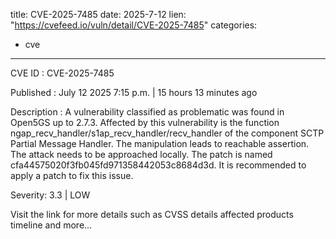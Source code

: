  
title: CVE-2025-7485
date: 2025-7-12
lien: "https://cvefeed.io/vuln/detail/CVE-2025-7485"
categories:
  - cve
---

CVE ID : CVE-2025-7485

Published :  July 12
2025
7:15 p.m. | 15 hours
13 minutes ago

Description : A vulnerability classified as problematic was found in Open5GS up to 2.7.3. Affected by this vulnerability is the function ngap_recv_handler/s1ap_recv_handler/recv_handler of the component SCTP Partial Message Handler. The manipulation leads to reachable assertion. The attack needs to be approached locally. The patch is named cfa44575020f3fb045fd971358442053c8684d3d. It is recommended to apply a patch to fix this issue.

Severity: 3.3 | LOW

Visit the link for more details
such as CVSS details
affected products
timeline
and more...
